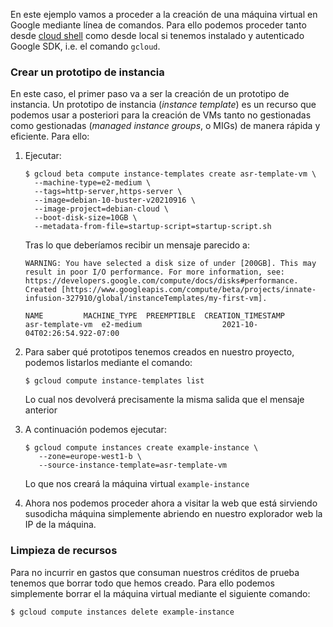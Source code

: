 En este ejemplo vamos a proceder a la creación de una máquina virtual
en Google mediante línea de comandos. Para ello podemos proceder tanto desde
[cloud shell](https://shell.cloud.google.com/) como desde local si tenemos
instalado y autenticado Google SDK, i.e. el comando `gcloud`.

### Crear un prototipo de instancia

En este caso, el primer paso va a ser la creación de un prototipo de instancia.
Un prototipo de instancia (*instance template*) es un recurso que podemos usar a
posteriori para la creación de VMs tanto no gestionadas como gestionadas (*managed
instance groups*, o MIGs) de manera rápida y eficiente. 
Para ello:

1. Ejecutar:
    ```shell
    $ gcloud beta compute instance-templates create asr-template-vm \
      --machine-type=e2-medium \
      --tags=http-server,https-server \
      --image=debian-10-buster-v20210916 \
      --image-project=debian-cloud \
      --boot-disk-size=10GB \
      --metadata-from-file=startup-script=startup-script.sh
    ```
    
    Tras lo que deberíamos recibir un mensaje parecido a:
    ```shell
    WARNING: You have selected a disk size of under [200GB]. This may result in poor I/O performance. For more information, see: https://developers.google.com/compute/docs/disks#performance.
    Created [https://www.googleapis.com/compute/beta/projects/innate-infusion-327910/global/instanceTemplates/my-first-vm].
    
    NAME         MACHINE_TYPE  PREEMPTIBLE  CREATION_TIMESTAMP
    asr-template-vm  e2-medium                  2021-10-04T02:26:54.922-07:00
    ```

2. Para saber qué prototipos tenemos creados en nuestro proyecto, podemos listarlos mediante
   el comando:
   
   ```shell
   $ gcloud compute instance-templates list
   ```
   
   Lo cual nos devolverá precisamente la misma salida que el mensaje anterior


3. A continuación podemos ejecutar: 
   ```shell
   $ gcloud compute instances create example-instance \
      --zone=europe-west1-b \
      --source-instance-template=asr-template-vm
   ```
   Lo que nos creará la máquina virtual `example-instance`


5. Ahora nos podemos proceder ahora a visitar la web que está sirviendo susodicha máquina
   simplemente abriendo en nuestro explorador web la IP de la máquina.

### Limpieza de recursos

Para no incurrir en gastos que consuman nuestros créditos de prueba tenemos que borrar
todo que hemos creado. Para ello podemos simplemente borrar el la máquina virtual mediante
el siguiente comando:

```shell
$ gcloud compute instances delete example-instance
```

